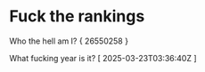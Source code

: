 # Fuck the rankings

Who the hell am I?
{ 26550258 }

What fucking year is it?
[ 2025-03-23T03:36:40Z ]
